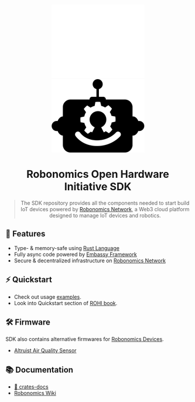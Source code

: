 <div align="center">
  
![ROHI Logo](./docs/images/robo-hw-logo-white.png#gh-dark-mode-only)
![ROHI Logo](./docs/images/robo-hw-logo-black.png#gh-light-mode-only)
  
# Robonomics Open Hardware Initiative SDK


> The SDK repository provides all the components needed to start build IoT devices
> powered by [Robonomics Network](https://robonomics.network/), a Web3 cloud platform
> designed to manage IoT devices and robotics.

</div>

## 🌟 Features

* Type- & memory-safe using [Rust Language](https://www.rust-lang.org/)
* Fully async code powered by [Embassy Framework](https://embassy.dev/)
* Secure & decentralized infrastructure on [Robonomics Network](https://robonomics.network/)

## ⚡ Quickstart

* Check out usage [examples](examples/src/bin).
* Look into Quickstart section of [ROHI book](https://rohi.akagi.dev).

## 🛠️ Firmware

SDK also contains alternative firmwares for [Robonomics Devices](https://robonomics.network/devices/).

* [Altruist Air Quality Sensor](https://github.com/akagi-dev/rohi-sdk/tree/master/altruist#-altruist-firmware)

## 📚 Documentation

* [🦀 crates-docs](https://docs.rs/rohi-hal)
* [Robonomics Wiki](https://wiki.robonomics.network/)
